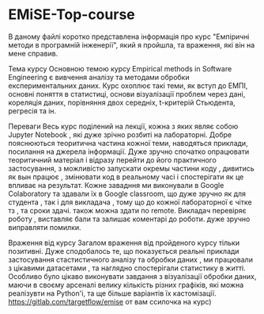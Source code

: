 # EMiSE-Top-course
В даному файлі коротко представлена інформація про курс "Емпіричні методи в програмній інженерії", який я пройшла, та враження, які він на мене справив.

Тема курсу
Основною темою курсу Empirical methods in Software Engineering є вивчення аналізу та методами обробки експериментальних даних. Курс охоплює такі теми, як вступ до ЕМПІ, основні поняття в статистиці, основи візуалізації проблем через дані, кореляція даних, порівняння двох середніх, t-критерій Cтьюдента, регресія та ін.

Переваги 
Весь курс поділений на лекції, кожна з яких являє собою Jupyter Notebook , які дуже зрічно розбиті на лабораторні. Добре пояснюються теоритична частина кожної теми, наводяться приклади, посилання на джерела інформації. Дуже зручно спочатко опрацювати теоритичний матеріал і відразу перейти до його практичного застосування, з можливістю запускати окремы частини коду , дивитись як вын працює , змінювати код в реальному часі і спостерігати як це впливає на результат. Кожне завадння ми виконували в Google Colaboratory та здавали їх в Google classroom, що дуже зручно як для студента , так і для викладача , тому що до кожної лабораторної  є чітке тз , та сроки здачі. також можна здати по remote. Викладач перевіряє роботу , виставляє бали та залишає коментарі до роботи. дуже зручно виправляти помилки.

Враження від курсу
Загалом враження від пройденого курсу тільки позитивні. Дуже сподобалось те, що показується реальні приклади застосування стастистичного аналізу та обробки даних , ми працювали з цікавими датасетами , та наглядно спостерігали статистику в житті. Особливо було цікаво виконувати завдання з візуалізації обробки даних, маючи в своєму арсеналі велику кількість різних графіків, які можна реалізувти на Python'і, та ще більше варіантів їх кастомізації.
https://gitlab.com/targetflow/emise от вам ссилочка на курс)
